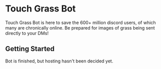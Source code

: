 # Touch Grass Bot
Touch Grass Bot is here to save the 600+ million discord users, of which many are chronically online. Be prepared for images of grass being sent directly to your DMs!

## Getting Started
Bot is finished, but hosting hasn't been decided yet.
